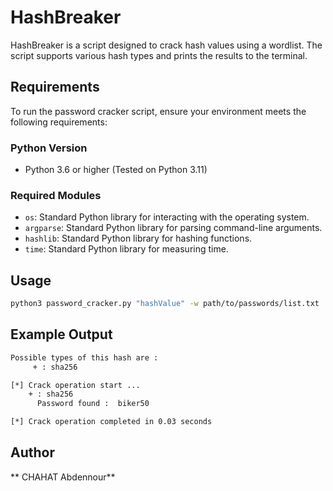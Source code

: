 # HashBreaker

HashBreaker is a script designed to crack hash values using a wordlist. 
The script supports various hash types and prints the results to the terminal.

## Requirements

To run the password cracker script, ensure your environment meets the following requirements:

### Python Version

- Python 3.6 or higher (Tested on Python 3.11)

### Required Modules

- `os`: Standard Python library for interacting with the operating system.
- `argparse`: Standard Python library for parsing command-line arguments.
- `hashlib`: Standard Python library for hashing functions.
- `time`: Standard Python library for measuring time.

## Usage

```sh
python3 password_cracker.py "hashValue" -w path/to/passwords/list.txt
```

## Example Output
```sh
Possible types of this hash are : 
     + : sha256

[*] Crack operation start ...
    + : sha256
	  Password found :	biker50 

[*] Crack operation completed in 0.03 seconds
```
## Author
  ** CHAHAT Abdennour**
